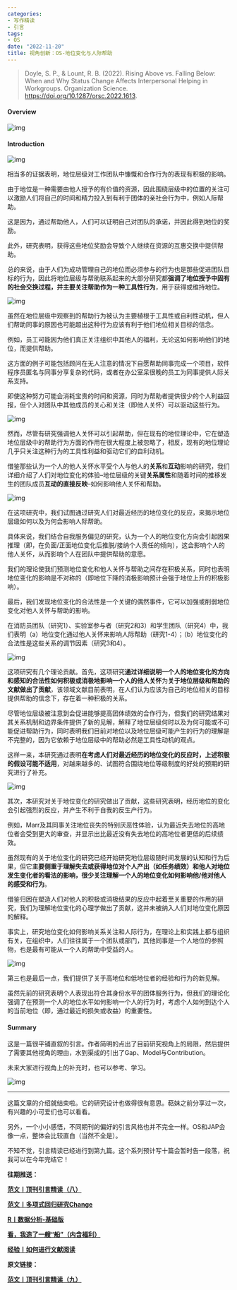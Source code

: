 ```yaml
---
categories:
- 写作精读
- 引言
tags:
- OS
date: "2022-11-20"
title: 视角创新：OS-地位变化与人际帮助
---
```


> Doyle, S. P., & Lount, R. B. (2022). Rising Above vs. Falling Below: When and Why Status Change Affects Interpersonal Helping in Workgroups. Organization Science. https://doi.org/10.1287/orsc.2022.1613.

<!--more-->

#### Overview

![img](https://tie-1315290370.cos.ap-beijing.myqcloud.com/TIE/202309112233849.png)

#### Introduction

![img](https://tie-1315290370.cos.ap-beijing.myqcloud.com/TIE/202309112233942.png)

相当多的证据表明，地位层级对工作团队中慷慨和合作行为的表现有积极的影响。

由于地位是一种需要由他人授予的有价值的资源，因此围绕层级中的位置的关注可以激励人们将自己的时间和精力投入到有利于团体的亲社会行为中，例如人际帮助。

这是因为，通过帮助他人，人们可以证明自己对团队的承诺，并因此得到地位的奖励。

此外，研究表明，获得这些地位奖励会导致个人继续在资源的互惠交换中提供帮助。

总的来说，由于人们为成功管理自己的地位而必须参与的行为也是那些促进团队目标的行为，因此将地位层级与帮助联系起来的大部分研究都**强调了地位授予中固有的社会交换过程，并主要关注帮助作为一种工具性行为**，用于获得或维持地位。

![img](https://tie-1315290370.cos.ap-beijing.myqcloud.com/TIE/202309112233182.png)

虽然在地位层级中观察到的帮助行为被认为主要植根于工具性或自利性动机，但人们帮助同事的原因也可能超出这种行为应该有利于他们地位相关目标的信念。

例如，员工可能因为他们真正关注组织中其他人的福利，无论这如何影响他们的地位，而提供帮助。

这方面的例子可能包括顾问在无人注意的情况下自愿帮助同事完成一个项目，软件程序员匿名与同事分享复杂的代码，或者在办公室呆很晚的员工为同事提供人际关系支持。

即使这种努力可能会消耗宝贵的时间和资源，同时为帮助者提供很少的个人利益回报，但个人对团队中其他成员的关心和关注（即他人关怀）可以驱动这些行为。

![img](https://tie-1315290370.cos.ap-beijing.myqcloud.com/TIE/202309112233895.png)

然而，尽管有研究强调他人关怀可以引起帮助，但在现有的地位理论中，它在塑造地位层级中的帮助行为方面的作用在很大程度上被忽略了，相反，现有的地位理论几乎只关注这种行为的工具性利益和驱动它们的自利动机。

借鉴那些认为一个人的他人关怀水平受个人与他人的**关系**和**互动**影响的研究，我们详细介绍了人们对地位变化的体验–地位层级的关键**关系属性**和随着时间的推移发生的团队成员**互动的直接反映**–如何影响他人关怀和帮助。

![img](https://tie-1315290370.cos.ap-beijing.myqcloud.com/TIE/202309112233067.png)

在这项研究中，我们试图通过研究人们对最近经历的地位变化的反应，来揭示地位层级如何以及为何会影响人际帮助。

具体来说，我们结合自我服务偏见的研究，认为一个人的地位变化方向会引起因果推理（即，在负面/正面地位变化后推脱/接纳个人责任的倾向），这会影响个人的他人关怀，从而影响个人在团队中提供帮助的意愿。

我们的理论使我们预测地位变化和他人关怀与帮助之间存在积极关系，同时也表明地位变化的影响是不对称的（即地位下降的消极影响预计会强于地位上升的积极影响）。

最后，我们发现地位变化的合法性是一个关键的偶然事件，它可以加强或削弱地位变化对他人关怀与帮助的影响。

在消防员团队（研究1）、实验室参与者（研究2和3）和学生团队（研究4）中，我们表明（a）地位变化通过他人关怀来影响人际帮助（研究1-4）；（b）地位变化的合法性是这些关系的调节因素（研究3和4）。

![img](https://tie-1315290370.cos.ap-beijing.myqcloud.com/TIE/202309112233111.png)

这项研究有几个理论贡献。首先，这项研究**通过详细说明一个人的地位变化的方向和感知的合法性如何积极或消极地影响一个人的他人关怀**为**关于地位层级和帮助的文献做出了贡献**，该领域文献目前表明，在人们认为应该为自己的地位相关的目标提供帮助的信念下，存在着一种积极的关系。

尽管地位层级被注意到会促进能够提高团体绩效的合作行为，但我们的研究结果对其关系机制和边界条件提供了新的见解，解释了地位层级何时以及为何可能或不可能促进帮助行为，同时表明我们目前对地位以及地位层级可能产生的行为的理解是不完整的，因为它依赖于地位层级中的帮助必然是工具性动机的观点。

这样一来，本研究通过表明**在考虑人们对最近经历的地位变化的反应时，上述积极的假设可能不适用**，对越来越多的、试图符合围绕地位等级制度的好处的预期的研究进行了补充。

![img](https://tie-1315290370.cos.ap-beijing.myqcloud.com/TIE/202309112233204.png)

其次，本研究对关于地位变化的研究做出了贡献，这些研究表明，经历地位的变化会引起强烈的反应，并产生不利于自我的反生产行为。

例如，Marr及其同事关注地位丧失的特别厌恶性体验，认为最近失去地位的高地位者会受到更大的审查，并显示出比最近没有失去地位的高地位者更低的后续绩效。

虽然现有的关于地位变化的研究已经开始研究地位层级随时间发展的认知和行为后果，但它**主要侧重于理解失去或获得地位对个人产出（如任务绩效）和他人对地位发生变化者的看法的影响，很少关注理解一个人的地位变化如何影响他/他对他人的感受和行为**。

借鉴归因在塑造人们对他人的积极或消极结果的反应中起着至关重要的作用的研究，我们为理解地位变化的心理学做出了贡献，这并未被纳入人们对地位变化原因的解释。

事实上，研究地位变化如何影响关系关注和人际行为，在理论上和实践上都与组织有关，在组织中，人们往往属于一个团队或部门，其他同事是一个人地位的参照物，也是最有可能从一个人的帮助中受益的人。

![img](https://tie-1315290370.cos.ap-beijing.myqcloud.com/TIE/202309112233424.png)

第三也是最后一点，我们提供了关于高地位和低地位者的经验和行为的新见解。

虽然先前的研究表明个人表现出符合其身份水平的团体服务行为，但我们的理论化强调了在预测一个人的地位水平如何影响一个人的行为时，考虑个人如何到达个人的当前地位（即，通过最近的损失或收益）的重要性。

#### Summary

这是一篇很平铺直叙的引言。作者简明的点出了目前研究视角上的局限，然后提供了需要其他视角的理由，水到渠成的引出了Gap、Model与Contribution。

未来大家进行视角上的补充时，也可以参考、学习。

![img](https://tie-1315290370.cos.ap-beijing.myqcloud.com/TIE/202309112233787.png)

------

这篇文章的介绍就结束啦。它的研究设计也做得很有意思。萜妹之前分享过一次，有兴趣的小可爱们也可以看看。

另外，一个小小感悟，不同期刊的偏好的引言风格也并不完全一样。OS和JAP会像一点，整体会比较直白（当然不全是）。

不知不觉，引言精读已经进行到第九篇。这个系列预计写十篇会暂时告一段落，祝我可以在今年完结它！

**往期推送：**

**[范文丨顶刊引言精读（八）](https://mp.weixin.qq.com/s?__biz=MzIwMDk1OTM2OQ==&mid=2247487571&idx=1&sn=677af6156f30ae1082f05432009a3741&chksm=96f464b5a183eda3bc50c5ef7c762cb1fc84e4d5135d4d3cebe6fbf061ed7a7f7e25422f57ff&token=1897272759&lang=zh_CN#rd)**

**[范文丨多项式回归研究Change](https://mp.weixin.qq.com/s?__biz=MzIwMDk1OTM2OQ==&mid=2247487522&idx=1&sn=b9048533c716617fbfe4c1730ef83ac0&chksm=96f464c4a183edd2dc0792fbb0ad5e83c59b2e3658897a4472e275d3951a3b1ebee228d6616c&token=31161339&lang=zh_CN#rd)**

**[R丨数据分析-基础版](https://mp.weixin.qq.com/s?__biz=MzIwMDk1OTM2OQ==&mid=2247487615&idx=1&sn=1bb580d5076098680606970eaeeedf34&chksm=96f46499a183ed8f7a238aceaf70d35e6ef6ef3eebdfe14bc8222b4e4e010a8ac7a30e23f0f5&token=1897272759&lang=zh_CN#rd)**

**[看，我造了一艘“船”（内含福利）](https://mp.weixin.qq.com/s?__biz=MzIwMDk1OTM2OQ==&mid=2247487466&idx=1&sn=95687a96c0ac852fd956148bb8ca21f6&chksm=96f47b0ca183f21a75118684845a55236536fff12d60f6f11286d82896f679665f0154b2d069&token=428852987&lang=zh_CN#rd)**

**[经验丨如何进行文献阅读](https://mp.weixin.qq.com/s?__biz=MzIwMDk1OTM2OQ==&mid=2247487355&idx=1&sn=8b7d29da8724e5b54455fbc1bbab0d6c&chksm=96f47b9da183f28b6beabad99e938907dd7a43fa2821bc2543266206acc93cbcdef60664b80c&token=428852987&lang=zh_CN#rd)**

**原文链接：**

**[范文丨顶刊引言精读（九）](https://mp.weixin.qq.com/s?__biz=MzIwMDk1OTM2OQ==&mid=2247487655&idx=1&sn=a5e4a1ad7057c991a843174d3dfdef01&chksm=96f46441a183ed57778b031564cfbd91935119fea0eb059ef000c666e37b8093319c5af9daec&token=31161339&lang=zh_CN#rd)** 